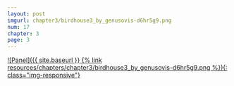 ```yaml
---
layout: post
imgurl: chapter3/birdhouse3_by_genusovis-d6hr5g9.png
num: 17
chapter: 3
page: 3
---
```


[![Panel]({{ site.baseurl }} {% link resources/chapters/chapter3/birdhouse3_by_genusovis-d6hr5g9.png %}){: class="img-responsive"}]({{page.previous.url}}#panel)